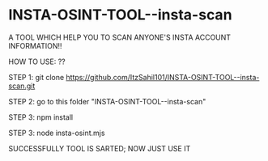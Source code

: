 # INSTA-OSINT-TOOL--insta-scan
A TOOL WHICH HELP YOU TO SCAN ANYONE'S INSTA ACCOUNT INFORMATION!!

HOW TO USE: ??

STEP 1: git clone https://github.com/ItzSahil101/INSTA-OSINT-TOOL--insta-scan.git

STEP 2: go to this folder "INSTA-OSINT-TOOL--insta-scan"

STEP 3: npm install

STEP 3: node insta-osint.mjs


SUCCESSFULLY TOOL IS SARTED; NOW JUST USE IT
